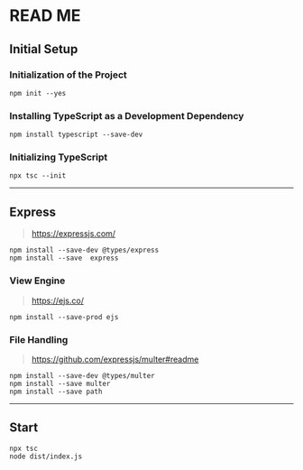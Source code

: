# READ ME

## Initial Setup

### Initialization of the Project

```shell
npm init --yes
```

### Installing TypeScript as a Development Dependency

```shell
npm install typescript --save-dev
```

### Initializing TypeScript

```shell
npx tsc --init
```

---

## Express

> https://expressjs.com/

```shell
npm install --save-dev @types/express
npm install --save  express
```

### View Engine

> https://ejs.co/

```shell
npm install --save-prod ejs
```

### File Handling

> https://github.com/expressjs/multer#readme

```shell
npm install --save-dev @types/multer
npm install --save multer
npm install --save path
```

---

## Start

```shell
npx tsc
node dist/index.js
```
